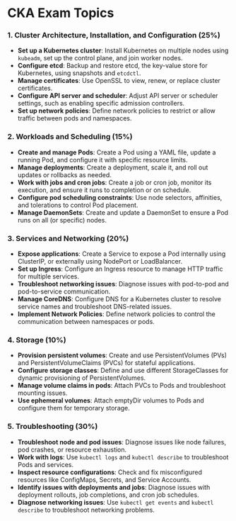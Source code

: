 # CKA Exam Topics

### 1. **Cluster Architecture, Installation, and Configuration** (25%)

- **Set up a Kubernetes cluster**: Install Kubernetes on multiple nodes using
  `kubeadm`, set up the control plane, and join worker nodes.
- **Configure etcd**: Backup and restore etcd, the key-value store for
  Kubernetes, using snapshots and `etcdctl`.
- **Manage certificates**: Use OpenSSL to view, renew, or replace cluster
  certificates.
- **Configure API server and scheduler**: Adjust API server or scheduler
  settings, such as enabling specific admission controllers.
- **Set up network policies**: Define network policies to restrict or allow
  traffic between pods and namespaces.

### 2. **Workloads and Scheduling** (15%)

- **Create and manage Pods**: Create a Pod using a YAML file, update a running
  Pod, and configure it with specific resource limits.
- **Manage deployments**: Create a deployment, scale it, and roll out updates or
  rollbacks as needed.
- **Work with jobs and cron jobs**: Create a job or cron job, monitor its
  execution, and ensure it runs to completion or on schedule.
- **Configure pod scheduling constraints**: Use node selectors, affinities, and
  tolerations to control Pod placement.
- **Manage DaemonSets**: Create and update a DaemonSet to ensure a Pod runs on
  all (or specific) nodes.

### 3. **Services and Networking** (20%)

- **Expose applications**: Create a Service to expose a Pod internally using
  ClusterIP, or externally using NodePort or LoadBalancer.
- **Set up Ingress**: Configure an Ingress resource to manage HTTP traffic for
  multiple services.
- **Troubleshoot networking issues**: Diagnose issues with pod-to-pod and
  pod-to-service communication.
- **Manage CoreDNS**: Configure DNS for a Kubernetes cluster to resolve service
  names and troubleshoot DNS-related issues.
- **Implement Network Policies**: Define network policies to control the
  communication between namespaces or pods.

### 4. **Storage** (10%)

- **Provision persistent volumes**: Create and use PersistentVolumes (PVs) and
  PersistentVolumeClaims (PVCs) for stateful applications.
- **Configure storage classes**: Define and use different StorageClasses for
  dynamic provisioning of PersistentVolumes.
- **Manage volume claims in pods**: Attach PVCs to Pods and troubleshoot
  mounting issues.
- **Use ephemeral volumes**: Attach emptyDir volumes to Pods and configure them
  for temporary storage.

### 5. **Troubleshooting** (30%)

- **Troubleshoot node and pod issues**: Diagnose issues like node failures, pod
  crashes, or resource exhaustion.
- **Work with logs**: Use `kubectl logs` and `kubectl describe` to troubleshoot
  Pods and services.
- **Inspect resource configurations**: Check and fix misconfigured resources
  like ConfigMaps, Secrets, and Service Accounts.
- **Identify issues with deployments and jobs**: Diagnose issues with deployment
  rollouts, job completions, and cron job schedules.
- **Diagnose networking issues**: Use `kubectl get events` and
  `kubectl describe` to troubleshoot networking problems.
